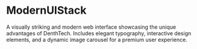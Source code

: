 # ModernUIStack
A visually striking and modern web interface showcasing the unique advantages of DenthTech. Includes elegant typography, interactive design elements, and a dynamic image carousel for a premium user experience.
